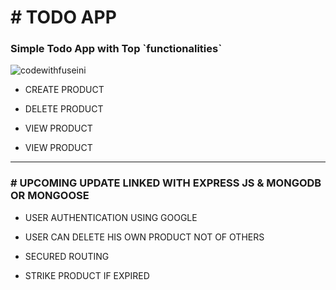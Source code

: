 

<h1 align="left"># TODO APP</h1>
<h3 align="left">Simple Todo App with Top `functionalities`</h3>

<p align="left"> <img src="https://komarev.com/ghpvc/?username=codewithfuseini&label=Profile%20views&color=0e75b6&style=flat" alt="codewithfuseini" /> </p>

- CREATE PRODUCT

- DELETE PRODUCT

- VIEW PRODUCT

- VIEW PRODUCT
<hr/>

<h3 align="left"># UPCOMING UPDATE LINKED WITH EXPRESS JS & MONGODB OR MONGOOSE</h3>

- USER AUTHENTICATION USING GOOGLE 

- USER CAN DELETE HIS OWN PRODUCT NOT OF OTHERS

- SECURED ROUTING

- STRIKE PRODUCT IF EXPIRED

